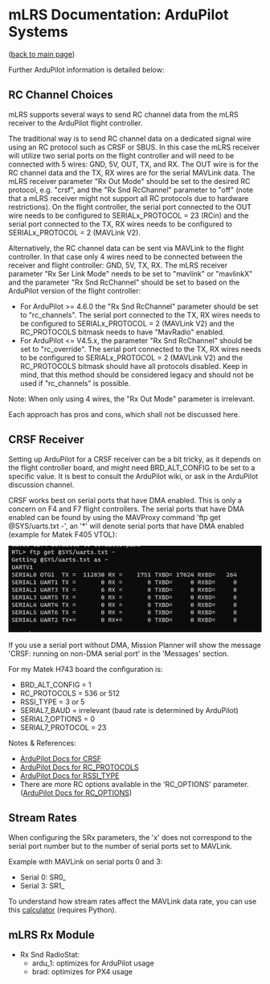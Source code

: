 # mLRS Documentation: ArduPilot Systems #

([back to main page](../README.md))

Further ArduPilot information is detailed below:

## RC Channel Choices

mLRS supports several ways to send RC channel data from the mLRS receiver to the ArduPilot flight controller.

The traditional way is to send RC channel data on a dedicated signal wire using an RC protocol such as CRSF or SBUS. In this case the mLRS receiver will utilize two serial ports on the flight controller and will need to be connected with 5 wires: GND, 5V, OUT, TX, and RX. The OUT wire is for the RC channel data and the TX, RX wires are for the serial MAVLink data. The mLRS receiver parameter "Rx Out Mode" should be set to the desired RC protocol, e.g. "crsf", and the "Rx Snd RcChannel" parameter to "off" (note that a mLRS receiver might not support all RC protocols due to hardware restrictions). On the flight controller, the serial port connected to the OUT wire needs to be configured to SERIALx_PROTOCOL = 23 (RCin) and the serial port connected to the TX, RX wires needs to be configured to SERIALx_PROTOCOL = 2 (MAVLink V2).

Alternatively, the RC channel data can be sent via MAVLink to the flight controller. In that case only 4 wires need to be connected between the receiver and flight controller: GND, 5V, TX, RX. The mLRS receiver parameter "Rx Ser Link Mode" needs to be set to "mavlink" or "mavlinkX" and the parameter "Rx Snd RcChannel" should be set to based on the ArduPilot version of the flight controller:
- For ArduPilot >= 4.6.0 the "Rx Snd RcChannel" parameter should be set to "rc_channels". The serial port connected to the TX, RX wires needs to be configured to SERIALx_PROTOCOL = 2 (MAVLink V2) and the RC_PROTOCOLS bitmask needs to have "MavRadio" enabled.
- For ArduPilot <= V4.5.x, the parameter "Rx Snd RcChannel" should be set to "rc_override". The serial port connected to the TX, RX wires needs to be configured to SERIALx_PROTOCOL = 2 (MAVLink V2) and the RC_PROTOCOLS bitmask should have all protocols disabled.  Keep in mind, that this method should be considered legacy and should not be used if "rc_channels" is possible.

Note: When only using 4 wires, the "Rx Out Mode" parameter is irrelevant.

Each approach has pros and cons, which shall not be discussed here.

## CRSF Receiver

Setting up ArduPilot for a CRSF receiver can be a bit tricky, as it depends on the flight controller board, and might need BRD_ALT_CONFIG to be set to a specific value. It is best to consult the ArduPilot wiki, or ask in the ArduPilot discussion channel.

CRSF works best on serial ports that have DMA enabled.  This is only a concern on F4 and F7 flight controllers.  The serial ports that have DMA enabled can be found by using the MAVProxy command 'ftp get @SYS/uarts.txt -', an '*' will denote serial ports that have DMA enabled (example for Matek F405 VTOL):

<img src="images/Serial_DMA.png">

If you use a serial port without DMA, Mission Planner will show the message 'CRSF: running on non-DMA serial port' in the 'Messages' section.

For my Matek H743 board the configuration is:

- BRD_ALT_CONFIG = 1
- RC_PROTOCOLS = 536 or 512
- RSSI_TYPE = 3 or 5
- SERIAL7_BAUD = irrelevant (baud rate is determined by ArduPilot)
- SERIAL7_OPTIONS = 0
- SERIAL7_PROTOCOL = 23

Notes & References:
- [ArduPilot Docs for CRSF](https://ardupilot.org/copter/docs/common-tbs-rc.html)
- [ArduPilot Docs for RC_PROTOCOLS](https://ardupilot.org/plane/docs/parameters.html#rc-protocols-rc-protocols-enabled)
- [ArduPilot Docs for RSSI_TYPE](https://ardupilot.org/plane/docs/parameters.html#rssi-type-rssi-type)
- There are more RC options available in the 'RC_OPTIONS' parameter. ([ArduPilot Docs for RC_OPTIONS](https://ardupilot.org/plane/docs/parameters.html#rc-options-rc-options)) 

## Stream Rates

When configuring the SRx parameters, the 'x' does not correspond to the serial port number  but to the number of serial ports set to MAVLink.

Example with MAVLink on serial ports 0 and 3:

- Serial 0: SR0_
- Serial 3: SR1_

To understand how stream rates affect the MAVLink data rate, you can use this [calculator](https://github.com/ArduPilot/pymavlink/blob/master/tools/mavtelemetry_datarates.py)  (requires Python).

## mLRS Rx Module

- Rx Snd RadioStat:
    - ardu_1: optimizes for ArduPilot usage
    - brad: optimizes for PX4 usage
